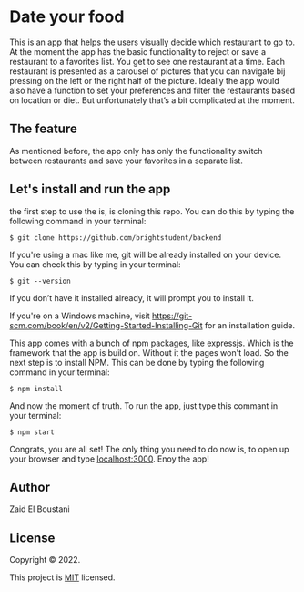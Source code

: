 # Date your food
This is an app that helps the users visually decide which restaurant to go to. At the moment the app has the basic functionality to reject or save a restaurant to a favorites list. You get to see one restaurant at a time. Each restaurant is presented as a carousel of pictures that you can navigate bij pressing on the left or the right half of the picture. 
Ideally the app would also have a function to set your preferences and filter the restaurants based on location or diet. But unfortunately that’s a bit complicated at the moment. 

## The feature
As mentioned before, the app only has only the functionality switch between restaurants and save your favorites in a separate list. 

## Let's install and run the app

the first step to use the is, is cloning this repo. You can do this by typing the following command in your terminal:

```
$ git clone https://github.com/brightstudent/backend
```

If you're using a mac like me, git will be already installed on your device. You can check this by typing in your terminal: 
```
$ git --version 
```
If you don’t have it installed already, it will prompt you to install it.

If you're on a Windows machine, visit <https://git-scm.com/book/en/v2/Getting-Started-Installing-Git> for an installation guide.

This app comes with a bunch of npm packages, like expressjs. Which is the framework that the app is build on. Without it the pages won't load. So the next step is to install NPM. This can be done by typing the following command in your terminal: 

```
$ npm install
```

And now the moment of truth. To run the app, just type this commant in your terminal: 

```
$ npm start
```

Congrats, you are all set! The only thing you need to do now is, to open up your browser and type <localhost:3000>. Enoy the app!

## Author
Zaid El Boustani
## License 
Copyright © 2022.

This project is [MIT](https://choosealicense.com/licenses/mit/#suggest-this-license) licensed.